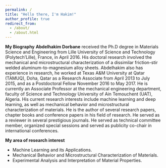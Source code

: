 ```yaml
---
permalink: /
title: "Hello there, I'm Hakim!"
author_profile: true
redirect_from: 
  - /about/
  - /about.html
---
```


**My Biography**
   **Abdelhakim Dorbane** received the Ph.D degree in Materials Science and Engineering from Lille University of Science and Technology (Polytech’Lille), France, in April 2016. His doctoral research involved the mechanical and microstructural characterization of a dissimilar friction-stir welded aluminum-to-magnesium alloy sheets. Abdelhakim also has experience in research, he worked at Texas A&M University at Qatar (TAMUQ), Doha, Qatar as a Research Associate from April 2013 to July 2015, and as a Postdoctoral Fellow November 2016 to May 2017. He is currently an Associate Professor at the mechanical engineering department, faculty of Science and Technology University of Ain Temouchent (UAT), Algeria. His current research interests include machine learning and deep learning, as well as mechanical behavior and microstructural characterization of materials. He is the author of several research papers, chapter books and conference papers in his field of research. He served as a reviewer in several prestigious journals. He served as technical committee member, organized special sessions and served as publicity co-chair in international conferences.

**My area of research interest**
  * Machine Learning and its Applications.
  * Mechanical Behavior and Microstructural Characterization of Materials.
  * Experimental Analysis and Interpretation of Material Properties.
